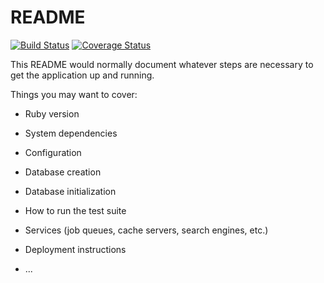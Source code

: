 # README

[![Build Status](https://travis-ci.org/VadimValitov/task-manager.svg?branch=develop)](https://travis-ci.org/VadimValitov/task-manager)
[![Coverage Status](https://coveralls.io/repos/github/VadimValitov/task-manager/badge.svg?branch=develop)](https://coveralls.io/github/VadimValitov/task-manager?branch=develop)

This README would normally document whatever steps are necessary to get the
application up and running.

Things you may want to cover:

* Ruby version

* System dependencies

* Configuration

* Database creation

* Database initialization

* How to run the test suite

* Services (job queues, cache servers, search engines, etc.)

* Deployment instructions

* ...
